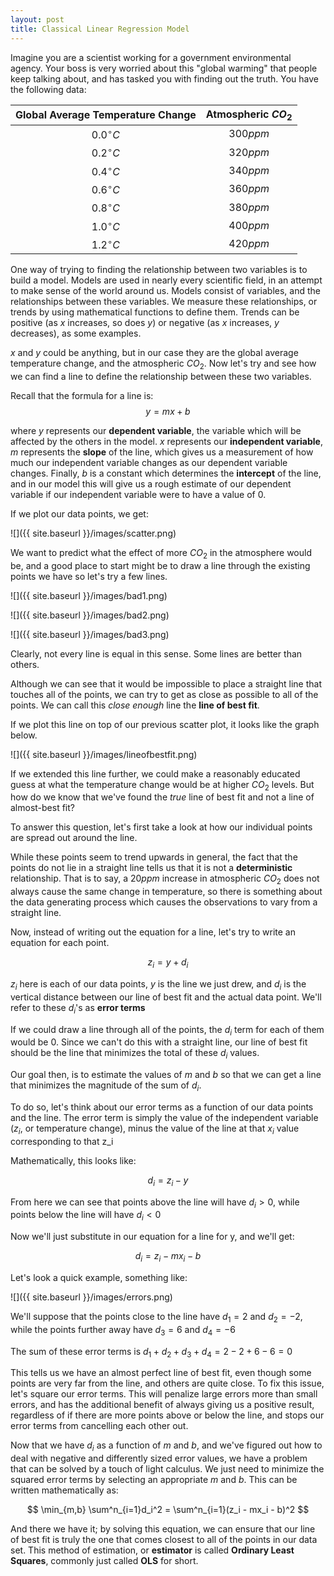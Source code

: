 ```yaml
---
layout: post
title: Classical Linear Regression Model
---
```


Imagine you are a scientist working for a government environmental agency. Your boss is very worried about this "global warming" that people keep talking about, and has tasked you with finding out the truth. You have the following data:

|Global Average Temperature Change|Atmospheric $CO_2$|
|:--:|:--:|
|$0.0^\circ C$|$300ppm$|
|$0.2^\circ C$|$320ppm$|
|$0.4^\circ C$|$340ppm$|
|$0.6^\circ C$|$360ppm$|
|$0.8^\circ C$|$380ppm$|
|$1.0^\circ C$|$400ppm$|
|$1.2^\circ C$|$420ppm$|

One way of trying to finding the relationship between two variables is to build a model. Models are used in nearly every scientific field, in an attempt to make sense of the world around us. Models consist of variables, and the relationships between these variables. We measure these relationships, or trends by using mathematical functions to define them. Trends can be positive (as $x$ increases, so does $y$) or negative (as $x$ increases, $y$ decreases), as some examples.

$x$ and $y$ could be anything, but in our case they are the global average temperature change, and the atmospheric $CO_2$. Now let's try and see how we can find a line to define the relationship between these two variables.

Recall that the formula for a line is:
$$y = mx + b$$

where $y$ represents our **dependent variable**, the variable which will be affected by the others in the model. $x$ represents our **independent variable**, $m$ represents the **slope** of the line, which gives us a measurement of how much our independent variable changes as our dependent variable changes. Finally, $b$ is a constant which determines the **intercept** of the line, and in our model this will give us a rough estimate of our dependent variable if our independent variable were to have a value of 0.

If we plot our data points, we get:

![]({{ site.baseurl }}/images/scatter.png)

We want to predict what the effect of more $CO_2$ in the atmosphere would be, and a good place to start might be to draw a line through the existing points we have so let's try a few lines.

 ![]({{ site.baseurl }}/images/bad1.png)


 ![]({{ site.baseurl }}/images/bad2.png)


 ![]({{ site.baseurl }}/images/bad3.png)

Clearly, not every line is equal in this sense. Some lines are better than others.

Although we can see that it would be impossible to place a straight line that touches all of the points, we can try to get as close as possible to all of the points. We can call this *close enough* line the **line of best fit**.

If we plot this line on top of our previous scatter plot, it looks like the graph below.

![]({{ site.baseurl }}/images/lineofbestfit.png)

 If we extended this line further, we could make a reasonably educated guess at what the temperature change would be at higher $CO_2$ levels. But how do we know that we've found the *true* line of best fit and not a line of almost-best fit?

 To answer this question, let's first take a look at how our individual points are spread out around the line.

 While these points seem to trend upwards in general, the fact that the points do not lie in a straight line tells us that it is not a **deterministic** relationship. That is to say, a $20ppm$ increase in atmospheric $CO_2$ does not always cause the same change in temperature, so there is something about the data generating process which causes the observations to vary from a straight line.

 Now, instead of writing out the equation for a line, let's try to write an equation for each point.

 $$
 z_i = y + d_i
 $$

 $z_i$ here is each of our data points, $y$ is the line we just drew, and $d_i$ is the vertical distance between our line of best fit and the actual data point. We'll refer to these $d_i$'s as **error terms**

If we could draw a line through all of the points, the $d_i$ term for each of them would be 0. Since we can't do this with a straight line, our line of best fit should be the line that minimizes the total of these $d_i$ values.

Our goal then, is to estimate the values of $m$ and $b$ so that we can get a line that minimizes the magnitude of the sum of $d_i$.

To do so, let's think about our error terms as a function of our data points and the line. The error term is simply the value of the independent variable ($z_i$, or temperature change), minus the value of the line at that $x_i$ value corresponding to that z_i

Mathematically, this looks like:

$$
d_i = z_i - y
$$

From here we can see that points above the line will have $d_i > 0$, while points below the line will have $d_i < 0$

Now we'll just substitute in our equation for a line for y, and we'll get:

$$
d_i = z_i - mx_i - b
$$

Let's look a quick example, something like:

![]({{ site.baseurl }}/images/errors.png)

We'll suppose that the points close to the line have $d_1=2$ and $d_2 = -2$, while the points further away have $d_3 = 6$ and $d_4 = -6$

The sum of these error terms is $d_1 + d_2 + d_3 + d_4 = 2-2+6-6 = 0$

This tells us we have an almost perfect line of best fit, even though some points are very far from the line, and others are quite close. To fix this issue, let's square our error terms. This will penalize large errors more than small errors, and has the additional benefit of always giving us a positive result, regardless of if there are more points above or below the line, and stops our error terms from cancelling each other out.

Now that we have $d_i$ as a function of $m$ and $b$, and we've figured out how to deal with negative and differently sized error values, we have a problem that can be solved by a touch of light calculus. We just need to minimize the squared error terms by selecting an appropriate $m$ and $b$. This can be written mathematically as:

$$
\min_{m,b} \sum^n_{i=1}d_i^2 = \sum^n_{i=1}(z_i - mx_i - b)^2
$$

And there we have it; by solving this equation, we can ensure that our line of best fit is truly the one that comes closest to all of the points in our data set. This method of estimation, or **estimator** is called **Ordinary Least Squares**, commonly just called **OLS** for short.
